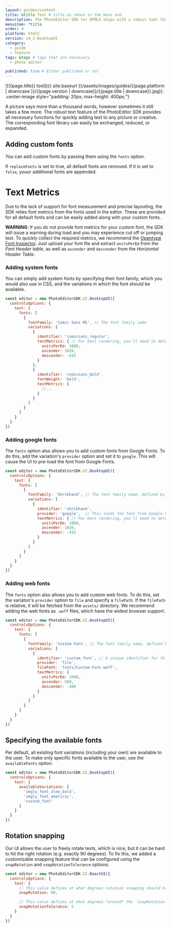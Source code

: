 ```yaml
---
layout: guides/content
title: &title Text # title as shown in the menu and
description: The PhotoEditor SDK for HTML5 ships with a robust tool that provides all necessary functions for quickly adding text. Learn how to add custom fonts.
menuitem: *title
order: 4
platform: html5
version: v4_2-DesktopUI
category:
  - guide
  - feature
tags: &tags # tags that are necessary
  - photo editor

published: true # Either published or not
---
```

![{{page.title}} tool]({{ site.baseurl }}/assets/images/guides/{{page.platform | downcase }}/{{page.version | downcase}}/{{page.title | downcase}}.jpg){: .center-image style="padding: 20px; max-height: 400px;"}


A picture says more than a thousand words, however sometimes it still takes a few more. The robust text feature of the PhotoEditor SDK provides all necessary functions for quickly adding text to any picture or creative. The corresponding font library can easily be exchanged, reduced, or expanded.

## Adding custom fonts

You can add custom fonts by passing them using the `fonts` option.

If `replaceFonts` is set to true, all default fonts are removed. If it is set to `false`, youur additional fonts are appended.

# Text Metrics

Due to the lack of support for font measurement and precise layouting, the SDK relies font metrics from the fonts used in the editor. These are provided for all default fonts and can be easily added along with your custom fonts.

**WARNING**: If you do not provide font metrics for your custom font, the SDK will issue a warning during load and you may experience cut off or jumping text. To quickly collect the required metrics, we recommend the [Opentype Font Inspector](https://opentype.js.org/font-inspector.html). Just upload your font file and extract `unitsPerEm` from the _Font Header table_, as well as `ascender` and `descender` from the _Horizontal Header Table_.

### Adding system fonts

You can simply add system fonts by specifying their font family, which you would also use in CSS, and the variations in which the font should be available.

```js
const editor = new PhotoEditorSDK.UI.DesktopUI({
  controlsOptions: {
    text: {
      fonts: [
        {
          fontFamily: 'Comic Sans MS', // The font family name
          variations: [
            {
              identifier: 'comicsans_regular',
              textMetrics: { // For best rendering, you'll need to determine the metrics manually
                unitsPerEm: 1000,
                ascender: 1026,
                descender: -432
              }
            },
            {
              identifier: 'comicsans_bold',
              fontWeight: 'bold',
              textMetrics: {
                //...
              }
            }
          ]
        }
      ]
    }
  }
})
```

### Adding google fonts

The `fonts` option also allows you to add custom fonts from Google Fonts. To do this, add the variation's `provider` option and set it to `google`. This will cause the UI to pre-load the font from Google Fonts.

```js
const editor = new PhotoEditorSDK.UI.DesktopUI({
  controlsOptions: {
    text: {
      fonts: [
        {
          fontFamily: 'Shrikhand', // The font family name, defined by Google Fonts
          variations: [
            {
              identifier: 'shrikhand',
              provider: 'google',  // This loads the font from Google Fonts
              textMetrics: { // For best rendering, you'll need to determine the metrics manually
                unitsPerEm: 1000,
                ascender: 1026,
                descender: -432
              }
            }
          ]
        }
      ]
    }
  }
})
```

### Adding web fonts

The `fonts` option also allows you to add custom web fonts. To do this, set the variaton's `provider` option to `file` and specify a `filePath`. If the `filePath` is relative, it will be fetched from the `assets/` directory. We recommend adding the web fonts as `.woff` files, which have the widest browser support.

```js
const editor = new PhotoEditorSDK.UI.DesktopUI({
  controlsOptions: {
    text: {
      fonts: [
        {
          fontFamily: 'Custom Font', // The font family name, defined by you. Can be anything.
          variations: [
            {
              identifier: 'custom_font', // A unique identifier for this font
              provider: 'file',
              filePath: 'fonts/Custom-Font.woff',
              textMetrics: {
                unitsPerEm: 2048,
                ascender: 500,
                descender: -400
              }
            }
          ]
        }
      ]
    }
  }
})
```

## Specifying the available fonts

Per default, all existing font variations (including your own) are available to the user. To make only specific fonts available to the user, use the `availableFonts` option.

```js
const editor = new PhotoEditorSDK.UI.DesktopUI({
  controlsOptions: {
    text: {
      availableVariations: [
        'imgly_font_aleo_bold',
        'imgly_font_amaticsc',
        'custom_font'
      ]
    }
  }
})
```

## Rotation snapping

Our UI allows the user to freely rotate texts, which is nice, but it can be hard to hit the right rotation (e.g. exactly 90 degrees). To fix this, we added a customizable snapping feature that can be configured using the `snapRotation` and `snapRotationTolerance` options:

```js
const editor = new PhotoEditorSDK.UI.ReactUI({
  controlsOptions: {
    text: {
      // This value defines at what degrees rotation snapping should happen
      snapRotation: 90,

      // This value defines at what degrees *around* the `snapRotation` value snapping should happen
      snapRotationTolerance: 5
    }
  }
})
```
